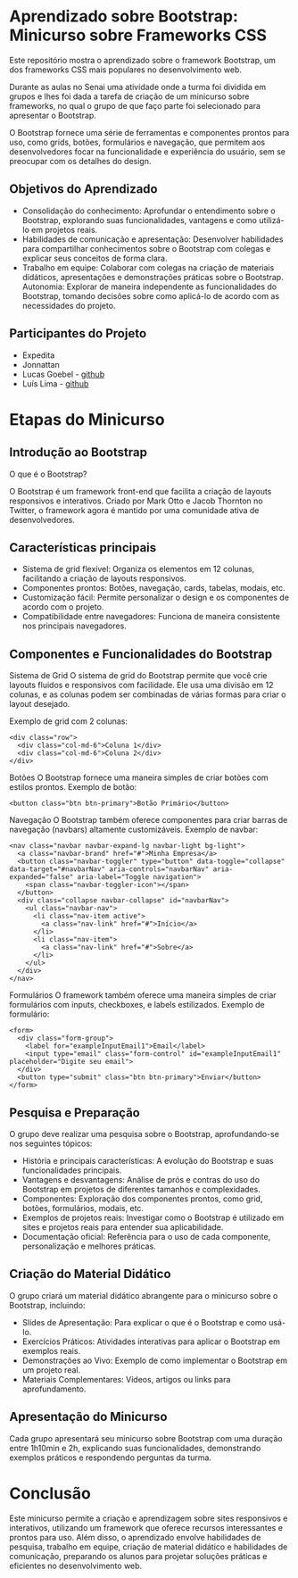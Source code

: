 # Aprendizado sobre Bootstrap: Minicurso sobre Frameworks CSS

Este repositório mostra o aprendizado sobre o framework Bootstrap, um dos frameworks CSS mais populares no desenvolvimento web.

Durante as aulas no Senai uma atividade onde a turma foi dividida em grupos e lhes foi dada a tarefa de criação de um minicurso sobre frameworks, no qual o grupo de que faço parte foi selecionado para apresentar o Bootstrap.

O Bootstrap fornece uma série de ferramentas e componentes prontos para uso, como grids, botões, formulários e navegação, que permitem aos desenvolvedores focar na funcionalidade e experiência do usuário, sem se preocupar com os detalhes do design.

## Objetivos do Aprendizado

- Consolidação do conhecimento: Aprofundar o entendimento sobre o Bootstrap, explorando suas funcionalidades, vantagens e como utilizá-lo em projetos reais.
- Habilidades de comunicação e apresentação: Desenvolver habilidades para compartilhar conhecimentos sobre o Bootstrap com colegas e explicar seus conceitos de forma clara.
- Trabalho em equipe: Colaborar com colegas na criação de materiais didáticos, apresentações e demonstrações práticas sobre o Bootstrap.
Autonomia: Explorar de maneira independente as funcionalidades do Bootstrap, tomando decisões sobre como aplicá-lo de acordo com as necessidades do projeto.

## Participantes do Projeto

- Expedita
- Jonnattan
- Lucas Goebel - [github](https://github.com/lgoebel)
- Luís Lima - [github](https://github.com/LGSLima)

# Etapas do Minicurso

## Introdução ao Bootstrap

O que é o Bootstrap?

O Bootstrap é um framework front-end que facilita a criação de layouts responsivos e interativos. Criado por Mark Otto e Jacob Thornton no Twitter, o framework agora é mantido por uma comunidade ativa de desenvolvedores.

## Características principais

- Sistema de grid flexível: Organiza os elementos em 12 colunas, facilitando a criação de layouts responsivos.
- Componentes prontos: Botões, navegação, cards, tabelas, modais, etc.
- Customização fácil: Permite personalizar o design e os componentes de acordo com o projeto.
- Compatibilidade entre navegadores: Funciona de maneira consistente nos principais navegadores.

## Componentes e Funcionalidades do Bootstrap

Sistema de Grid O sistema de grid do Bootstrap permite que você crie layouts fluidos e responsivos com facilidade. Ele usa uma divisão em 12 colunas, e as colunas podem ser combinadas de várias formas para criar o layout desejado.

Exemplo de grid com 2 colunas:

```
<div class="row">
  <div class="col-md-6">Coluna 1</div>
  <div class="col-md-6">Coluna 2</div>
</div>
```

Botões O Bootstrap fornece uma maneira simples de criar botões com estilos prontos. Exemplo de botão:

```
<button class="btn btn-primary">Botão Primário</button>
```

Navegação O Bootstrap também oferece componentes para criar barras de navegação (navbars) altamente customizáveis. Exemplo de navbar:

```
<nav class="navbar navbar-expand-lg navbar-light bg-light">
  <a class="navbar-brand" href="#">Minha Empresa</a>
  <button class="navbar-toggler" type="button" data-toggle="collapse" data-target="#navbarNav" aria-controls="navbarNav" aria-expanded="false" aria-label="Toggle navigation">
    <span class="navbar-toggler-icon"></span>
  </button>
  <div class="collapse navbar-collapse" id="navbarNav">
    <ul class="navbar-nav">
      <li class="nav-item active">
        <a class="nav-link" href="#">Início</a>
      </li>
      <li class="nav-item">
        <a class="nav-link" href="#">Sobre</a>
      </li>
    </ul>
  </div>
</nav>
```

Formulários O framework também oferece uma maneira simples de criar formulários com inputs, checkboxes, e labels estilizados. Exemplo de formulário:

```
<form>
  <div class="form-group">
    <label for="exampleInputEmail1">Email</label>
    <input type="email" class="form-control" id="exampleInputEmail1" placeholder="Digite seu email">
  </div>
  <button type="submit" class="btn btn-primary">Enviar</button>
</form>
```

## Pesquisa e Preparação

O grupo deve realizar uma pesquisa sobre o Bootstrap, aprofundando-se nos seguintes tópicos:

- História e principais características: A evolução do Bootstrap e suas funcionalidades principais.
- Vantagens e desvantagens: Análise de prós e contras do uso do Bootstrap em projetos de diferentes tamanhos e complexidades.
- Componentes: Exploração dos componentes prontos, como grid, botões, formulários, modais, etc.
- Exemplos de projetos reais: Investigar como o Bootstrap é utilizado em sites e projetos reais para entender sua aplicabilidade.
- Documentação oficial: Referência para o uso de cada componente, personalização e melhores práticas.

## Criação do Material Didático

O grupo criará um material didático abrangente para o minicurso sobre o Bootstrap, incluindo:

- Slides de Apresentação: Para explicar o que é o Bootstrap e como usá-lo.
- Exercícios Práticos: Atividades interativas para aplicar o Bootstrap em exemplos reais.
- Demonstrações ao Vivo: Exemplo de como implementar o Bootstrap em um projeto real.
- Materiais Complementares: Vídeos, artigos ou links para aprofundamento.

## Apresentação do Minicurso

Cada grupo apresentará seu minicurso sobre Bootstrap com uma duração entre 1h10min e 2h, explicando suas funcionalidades, demonstrando exemplos práticos e respondendo perguntas da turma.

# Conclusão

Este minicurso permite a criação e aprendizagem sobre sites responsivos e interativos, utilizando um framework que oferece recursos interessantes e prontos para uso. Além disso, o aprendizado envolve habilidades de pesquisa, trabalho em equipe, criação de material didático e habilidades de comunicação, preparando os alunos para projetar soluções práticas e eficientes no desenvolvimento web.